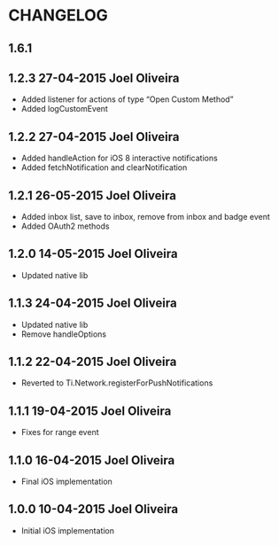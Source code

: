# CHANGELOG

## 1.6.1

## 1.2.3   27-04-2015 Joel Oliveira
- Added listener for actions of type “Open Custom Method”
- Added logCustomEvent

## 1.2.2   27-04-2015 Joel Oliveira
- Added handleAction for iOS 8 interactive notifications
- Added fetchNotification and clearNotification

## 1.2.1   26-05-2015 Joel Oliveira
- Added inbox list, save to inbox, remove from inbox and badge event
- Added OAuth2 methods

## 1.2.0   14-05-2015 Joel Oliveira
- Updated native lib

## 1.1.3   24-04-2015 Joel Oliveira
- Updated native lib
- Remove handleOptions

## 1.1.2   22-04-2015 Joel Oliveira
- Reverted to Ti.Network.registerForPushNotifications

## 1.1.1   19-04-2015 Joel Oliveira
- Fixes for range event

## 1.1.0   16-04-2015 Joel Oliveira
- Final iOS implementation

## 1.0.0   10-04-2015 Joel Oliveira
- Initial iOS implementation
